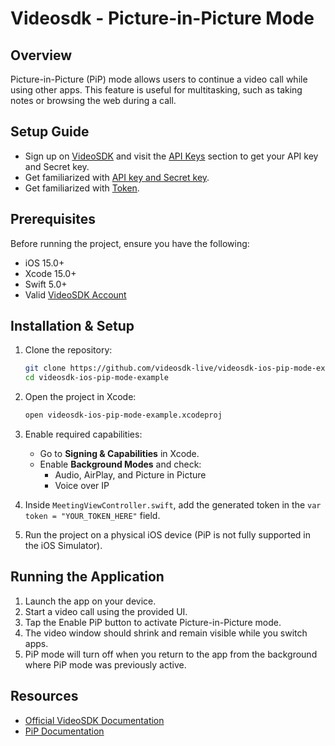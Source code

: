 # Videosdk - Picture-in-Picture Mode 

## Overview

Picture-in-Picture (PiP) mode allows users to continue a video call while using other apps. This feature is useful for multitasking, such as taking notes or browsing the web during a call.

## Setup Guide

- Sign up on [VideoSDK](https://app.videosdk.live/) and visit the [API Keys](https://app.videosdk.live/api-keys) section to get your API key and Secret key.
- Get familiarized with [API key and Secret key](https://docs.videosdk.live/ios/guide/video-and-audio-calling-api-sdk/signup-and-create-api).
- Get familiarized with [Token](https://docs.videosdk.live/ios/guide/video-and-audio-calling-api-sdk/server-setup).

## Prerequisites

Before running the project, ensure you have the following:
- iOS 15.0+
- Xcode 15.0+
- Swift 5.0+
- Valid [VideoSDK Account](https://app.videosdk.live/signup)

## Installation & Setup

1. Clone the repository:
   ```sh
   git clone https://github.com/videosdk-live/videosdk-ios-pip-mode-example.git
   cd videosdk-ios-pip-mode-example
   ```

2. Open the project in Xcode:
   ```sh
   open videosdk-ios-pip-mode-example.xcodeproj
   ```

3. Enable required capabilities:
   - Go to **Signing & Capabilities** in Xcode.
   - Enable **Background Modes** and check:
     - Audio, AirPlay, and Picture in Picture
     - Voice over IP

4. Inside `MeetingViewController.swift`, add the generated token in the `var token = "YOUR_TOKEN_HERE"` field.

5. Run the project on a physical iOS device (PiP is not fully supported in the iOS Simulator).

## Running the Application

1. Launch the app on your device.
2. Start a video call using the provided UI.
3. Tap the Enable PiP button to activate Picture-in-Picture mode.
4. The video window should shrink and remain visible while you switch apps.
5. PiP mode will turn off when you return to the app from the background where PiP mode was previously active.

## Resources
- [Official VideoSDK Documentation](https://docs.videosdk.live/ios/guide/video-and-audio-calling-api-sdk/concept-and-architecture)
- [PiP Documentation](https://docs.videosdk.live/ios/guide/video-and-audio-calling-api-sdk/render-media/picture-in-picture)
